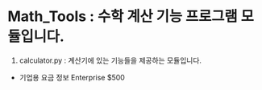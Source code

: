 # Math_Tools : 수학 계산 기능 프로그램 모듈입니다.
1. calculator.py : 계산기에 있는 기능들을 제공하는 모듈입니다.
- 기업용 요금 정보 Enterprise $500